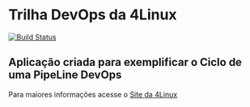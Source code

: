 # Trilha DevOps da 4Linux

<!-- Altere a Flag abaixo com sua URL do Travis -->
[![Build Status](https://travis-ci.com/rpfreitas111/DevOpsLab-HelloWorld.svg?branch=master)](https://travis-ci.com/rpfreitas111/DevOpsLab-HelloWorld)

## Aplicação criada para exemplificar o Ciclo de uma PipeLine DevOps


Para maiores informações acesse o [Site da 4Linux](https://www.4linux.com.br/cursos/devops)
